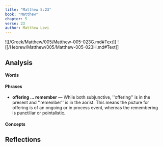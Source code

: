 ```yaml
---
title: "Matthew 5:23"
book: "Matthew"
chapter: 5
verse: 23
author: Matthew Levi
---
```

![[/Greek/Matthew/005/Matthew-005-023G.md#Text]]
![[/Hebrew/Matthew/005/Matthew-005-023H.md#Text]]

## Analysis

#### Words

#### Phrases
- **offering ... remember** — While both subjunctive, ''offering'' is in the present and ''remember'' is in the aorist.  This means the picture for offering is of an ongoing or in process event, whereas the remembering is punctiliar or pointalistic.

#### Concepts

## Reflections
